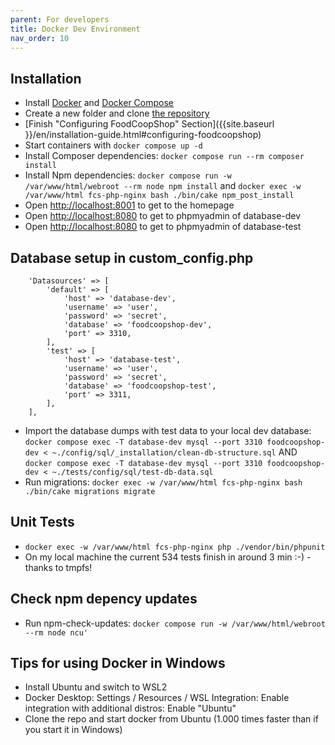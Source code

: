 ```yaml
---
parent: For developers
title: Docker Dev Environment
nav_order: 10
---
```


## Installation
* Install [Docker](https://docs.docker.com/engine/install/) and [Docker Compose](https://docs.docker.com/compose/install/)
* Create a new folder and clone [the repository](https://github.com/foodcoopshop/foodcoopshop.git)
* [Finish "Configuring FoodCoopShop" Section]({{site.baseurl }}/en/installation-guide.html#configuring-foodcoopshop)
* Start containers with `docker compose up -d`
* Install Composer dependencies: `docker compose run --rm composer install`
* Install Npm dependencies: `docker compose run -w /var/www/html/webroot --rm node npm install` and `docker exec -w /var/www/html fcs-php-nginx bash ./bin/cake npm_post_install`
* Open [http://localhost:8001](http://localhost:8001) to get to the homepage
* Open [http://localhost:8080](http://localhost:8080) to get to phpmyadmin of database-dev
* Open [http://localhost:8080](http://localhost:8081) to get to phpmyadmin of database-test

## Database setup in custom_config.php
```
    'Datasources' => [
        'default' => [
            'host' => 'database-dev',
            'username' => 'user',
            'password' => 'secret',
            'database' => 'foodcoopshop-dev',
            'port' => 3310,
        ],
        'test' => [
            'host' => 'database-test',
            'username' => 'user',
            'password' => 'secret',
            'database' => 'foodcoopshop-test',
            'port' => 3311,
        ],
    ],
```
* Import the database dumps with test data to your local dev database: `docker compose exec -T database-dev mysql --port 3310 foodcoopshop-dev < ~./config/sql/_installation/clean-db-structure.sql` AND `docker compose exec -T database-dev mysql --port 3310 foodcoopshop-dev < ~./tests/config/sql/test-db-data.sql`
* Run migrations: `docker exec -w /var/www/html fcs-php-nginx bash ./bin/cake migrations migrate`

## Unit Tests
* `docker exec -w /var/www/html fcs-php-nginx php ./vendor/bin/phpunit`
* On my local machine the current 534 tests finish in around 3 min :-) - thanks to tmpfs!

## Check npm depency updates
* Run npm-check-updates: `docker compose run -w /var/www/html/webroot --rm node ncu'`

## Tips for using Docker in Windows
* Install Ubuntu and switch to WSL2
* Docker Desktop: Settings / Resources / WSL Integration: Enable integration with additional distros: Enable "Ubuntu"
* Clone the repo and start docker from Ubuntu (1.000 times faster than if you start it in Windows)